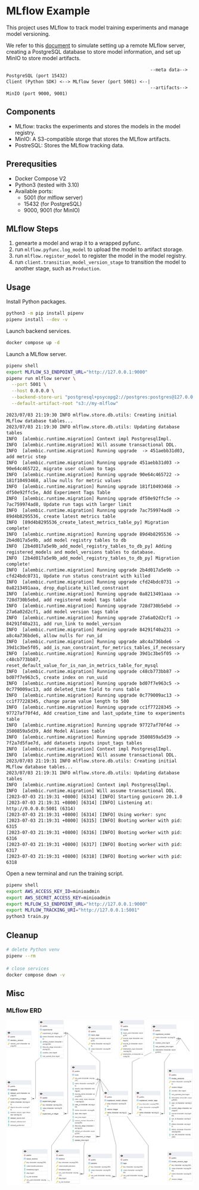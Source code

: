 # MLflow Example

This project uses MLflow to track model training experiments and manage model versioning.

We refer to this [document](https://mlflow.org/docs/latest/tracking.html#scenario-4-mlflow-with-remote-tracking-server-backend-and-artifact-stores) to simulate setting up a remote MLflow server, creating a PostgreSQL database to store model information, and set up MinIO to store model artifacts.

```text
                                                      --meta data--> PostgreSQL (port 15432)
Client (Python SDK) <--> MLflow Sever (port 5001) <--|
                                                      --artifacts--> MinIO (port 9000, 9001)
```

## Components

- MLflow: tracks the experiments and stores the models in the model registry.
- MinIO: A S3-compatible storge that stores the MLflow artifacts.
- PostreSQL: Stores the MLflow tracking data.

## Prerequsities

- Docker Compose V2
- Python3 (tested with 3.10)
- Available ports:
  - 5001 (for mlflow server)
  - 15432 (for PostgreSQL)
  - 9000, 9001 (for MinIO)

## MLflow Steps

1. genearte a model and wrap it to a wrapped pyfunc.
1. run `mlflow.pyfunc.log_model` to upload the model to artifact storage.
1. run `mlflow.register_model` to register the model in the model registry.
1. run `client.transition_model_version_stage` to transition the model to another stage, such as `Production`.

## Usage

Install Python packages.

```bash
python3 -m pip install pipenv
pipenv install --dev -v
```

Launch backend services.

```bash
docker compose up -d
```

Launch a MLflow server.

```bash
pipenv shell
export MLFLOW_S3_ENDPOINT_URL="http://127.0.0.1:9000"
pipenv run mlflow server \
  --port 5001 \
  --host 0.0.0.0 \
  --backend-store-uri "postgresql+psycopg2://postgres:postgres@127.0.0.1:15432/mlflow" \
  --default-artifact-root "s3://my-mlflow"
```

```text
2023/07/03 21:19:30 INFO mlflow.store.db.utils: Creating initial MLflow database tables...
2023/07/03 21:19:30 INFO mlflow.store.db.utils: Updating database tables
INFO  [alembic.runtime.migration] Context impl PostgresqlImpl.
INFO  [alembic.runtime.migration] Will assume transactional DDL.
INFO  [alembic.runtime.migration] Running upgrade  -> 451aebb31d03, add metric step
INFO  [alembic.runtime.migration] Running upgrade 451aebb31d03 -> 90e64c465722, migrate user column to tags
INFO  [alembic.runtime.migration] Running upgrade 90e64c465722 -> 181f10493468, allow nulls for metric values
INFO  [alembic.runtime.migration] Running upgrade 181f10493468 -> df50e92ffc5e, Add Experiment Tags Table
INFO  [alembic.runtime.migration] Running upgrade df50e92ffc5e -> 7ac759974ad8, Update run tags with larger limit
INFO  [alembic.runtime.migration] Running upgrade 7ac759974ad8 -> 89d4b8295536, create latest metrics table
INFO  [89d4b8295536_create_latest_metrics_table_py] Migration complete!
INFO  [alembic.runtime.migration] Running upgrade 89d4b8295536 -> 2b4d017a5e9b, add model registry tables to db
INFO  [2b4d017a5e9b_add_model_registry_tables_to_db_py] Adding registered_models and model_versions tables to database.
INFO  [2b4d017a5e9b_add_model_registry_tables_to_db_py] Migration complete!
INFO  [alembic.runtime.migration] Running upgrade 2b4d017a5e9b -> cfd24bdc0731, Update run status constraint with killed
INFO  [alembic.runtime.migration] Running upgrade cfd24bdc0731 -> 0a8213491aaa, drop_duplicate_killed_constraint
INFO  [alembic.runtime.migration] Running upgrade 0a8213491aaa -> 728d730b5ebd, add registered model tags table
INFO  [alembic.runtime.migration] Running upgrade 728d730b5ebd -> 27a6a02d2cf1, add model version tags table
INFO  [alembic.runtime.migration] Running upgrade 27a6a02d2cf1 -> 84291f40a231, add run_link to model_version
INFO  [alembic.runtime.migration] Running upgrade 84291f40a231 -> a8c4a736bde6, allow nulls for run_id
INFO  [alembic.runtime.migration] Running upgrade a8c4a736bde6 -> 39d1c3be5f05, add_is_nan_constraint_for_metrics_tables_if_necessary
INFO  [alembic.runtime.migration] Running upgrade 39d1c3be5f05 -> c48cb773bb87, reset_default_value_for_is_nan_in_metrics_table_for_mysql
INFO  [alembic.runtime.migration] Running upgrade c48cb773bb87 -> bd07f7e963c5, create index on run_uuid
INFO  [alembic.runtime.migration] Running upgrade bd07f7e963c5 -> 0c779009ac13, add deleted_time field to runs table
INFO  [alembic.runtime.migration] Running upgrade 0c779009ac13 -> cc1f77228345, change param value length to 500
INFO  [alembic.runtime.migration] Running upgrade cc1f77228345 -> 97727af70f4d, Add creation_time and last_update_time to experiments table
INFO  [alembic.runtime.migration] Running upgrade 97727af70f4d -> 3500859a5d39, Add Model Aliases table
INFO  [alembic.runtime.migration] Running upgrade 3500859a5d39 -> 7f2a7d5fae7d, add datasets inputs input_tags tables
INFO  [alembic.runtime.migration] Context impl PostgresqlImpl.
INFO  [alembic.runtime.migration] Will assume transactional DDL.
2023/07/03 21:19:31 INFO mlflow.store.db.utils: Creating initial MLflow database tables...
2023/07/03 21:19:31 INFO mlflow.store.db.utils: Updating database tables
INFO  [alembic.runtime.migration] Context impl PostgresqlImpl.
INFO  [alembic.runtime.migration] Will assume transactional DDL.
[2023-07-03 21:19:31 +0800] [6314] [INFO] Starting gunicorn 20.1.0
[2023-07-03 21:19:31 +0800] [6314] [INFO] Listening at: http://0.0.0.0:5001 (6314)
[2023-07-03 21:19:31 +0800] [6314] [INFO] Using worker: sync
[2023-07-03 21:19:31 +0800] [6315] [INFO] Booting worker with pid: 6315
[2023-07-03 21:19:31 +0800] [6316] [INFO] Booting worker with pid: 6316
[2023-07-03 21:19:31 +0800] [6317] [INFO] Booting worker with pid: 6317
[2023-07-03 21:19:31 +0800] [6318] [INFO] Booting worker with pid: 6318
```

Open a new terminal and run the training script.

```bash
pipenv shell
export AWS_ACCESS_KEY_ID=minioadmin
export AWS_SECRET_ACCESS_KEY=minioadmin
export MLFLOW_S3_ENDPOINT_URL="http://127.0.0.1:9000"
export MLFLOW_TRACKING_URI="http://127.0.0.1:5001"
python3 train.py
```

## Cleanup

```bash
# delete Python venv
pipenv --rm

# close services
docker compose down -v
```

## Misc

### MLflow ERD

![ERD](docs/erd.png)
